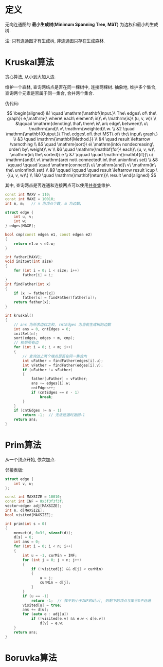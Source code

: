 # 定义

无向连通图的 **最小生成树(Minimum Spanning Tree, MST)** 为边权和最小的生成树.

注: 只有连通图才有生成树, 非连通图只存在生成森林.

# Kruskal算法

贪心算法, 从小到大加入边.

维护一个森林, 查询两结点是否在同一棵树中, 连接两棵树. 抽象地, 维护多个集合, 查询两个元素是否属于同一集合, 合并两个集合.

伪代码:

$$
\begin{aligned}
    &1 \quad \mathrm{\mathbf{Input.}\ The\ edges\ of\ the\ graph}\ e,\mathrm{\ where\ each\ element\ in}\ e\ \mathrm{is}\ (u, v, w)\ \\
    &\qquad \mathrm{denoting\ that\ there\ is\ an\ edge\ between}\ u\ \mathrm{and}\ v\ \mathrm{weighted}\ w. \\
    &2 \quad \mathrm{\mathbf{Output.}\ The\ edges\ of\ the\ MST\ of\ the\ input\ graph.} \\
    &3 \quad \mathrm{\mathbf{Method.}} \\
    &4 \quad result \leftarrow \varnothing \\
    &5 \quad \mathrm{sort}\ e\ \mathrm{into\ nondecreasing\ order\ by\ weight}\ w \\
    &6 \quad \mathrm{\mathbf{for}\ each}\ (u, v, w)\ \mathrm{in\ the\ sorted}\ e \\
    &7 \qquad \quad \mathrm{\mathbf{if}}\ u\ \mathrm{and}\ v\ \mathrm{are\ not\ connected\ in\ the\ unionfind\ set} \\
    &8 \qquad \qquad \quad \mathrm{connect}\ u\ \mathrm{and}\ v\ \mathrm{in\ the\ unionfind\ set} \\
    &9 \qquad \qquad \quad result \leftarrow result \cup \{(u, v, w)\} \\
    1&0 \quad \mathrm{\mathbf{return}}\ result
\end{aligned}
$$

其中, 查询两点是否连通和连接两点可以使用[并查集](../数据结构/并查集.md)维护.

```c++
const int MAXV = 110;
const int MAXE = 10010;
int n, m;   // n 为顶点个数, m 为边数;

struct edge {
    int u, v;
    int w;
} edges[MAXE];

bool cmp(const edge& e1, const edge& e2)
{
    return e1.w < e2.w;
}

int father[MAXV];
void initSet(int size)
{
    for (int i = 0; i < size; i++)
        father[i] = i;
}
int findFather(int x)
{
    if (x != father[x])
        father[x] = findFather(father[x]);
    return father[x];
}

int kruskal()
{
    // ans 为所求边权之和, cntEdges 为当前生成树的边数
    int ans = 0, cntEdges = 0;
    initSet(n);
    sort(edges, edges + m, cmp);
    // 枚举所有边
    for (int i = 0; i < m; i++)
    {
        // 查询边上两个端点是否在同一集合内
        int uFather = findFather(edges[i].u);
        int vFather = findFather(edges[i].v);
        if (uFather != vFather)
        {
            father[uFather] = vFather;
            ans += edges[i].w;
            cntEdges++;
            if (cntEdges == n - 1)
                break;
        }
    }
    if (cntEdges != n - 1)
        return -1;  // 无法连通时返回-1
    return ans;
}
```

# Prim算法

从一个顶点开始, 依次加点.

邻接表版:

```c++
struct edge {
    int v, w;
};

const int MAXSIZE = 10010;
const int INF = 0x3f3f3f3f;
vector<edge> adj[MAXSIZE];
int n, d[MAXSIZE];
bool visited[MAXSIZE];

int prim(int s = 0)
{
    memset(d, 0x3f, sizeof(d));
    d[s] = 0;
    int ans = 0;
    for (int i = 0; i < n; i++)
    {
        int u = -1, curMin = INF;
        for (int j = 0; j < n; j++)
        {
            if (!visited[j] && d[j] < curMin)
            {
                u = j;
                curMin = d[j];
            }
        }
        if (u == -1)
            return -1;  // 找不到小于INF的d[u], 则剩下的顶点与集合S不连通
        visited[u] = true;
        ans += d[u];
        for (auto e : adj[u])
            if (!visited[e.v] && e.w < d[e.v])
                d[v] = e.w;
    }
    return ans;
}
```

# Boruvka算法